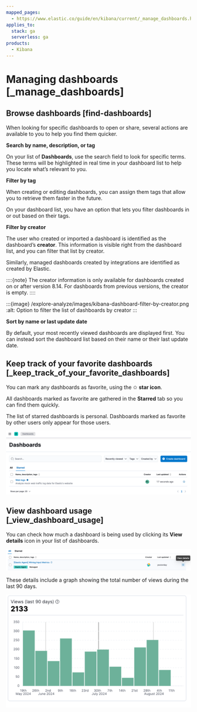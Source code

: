 ```yaml
---
mapped_pages:
  - https://www.elastic.co/guide/en/kibana/current/_manage_dashboards.html
applies_to:
  stack: ga
  serverless: ga
products:
  - Kibana
---
```


# Managing dashboards [_manage_dashboards]


## Browse dashboards [find-dashboards]

When looking for specific dashboards to open or share, several actions are available to you to help you find them quicker.

**Search by name, description, or tag**

On your list of **Dashboards**, use the search field to look for specific terms. These terms will be highlighted in real time in your dashboard list to help you locate what’s relevant to you.

**Filter by tag**

When creating or editing dashboards, you can assign them tags that allow you to retrieve them faster in the future.

On your dashboard list, you have an option that lets you filter dashboards in or out based on their tags.

**Filter by creator**

The user who created or imported a dashboard is identified as the dashboard’s **creator**. This information is visible right from the dashboard list, and you can filter that list by creator.

Similarly, managed dashboards created by integrations are identified as created by Elastic.

::::{note}
The creator information is only available for dashboards created on or after version 8.14. For dashboards from previous versions, the creator is empty.
::::


:::{image} /explore-analyze/images/kibana-dashboard-filter-by-creator.png
:alt: Option to filter the list of dashboards by creator
:::

**Sort by name or last update date**

By default, your most recently viewed dashboards are displayed first. You can instead sort the dashboard list based on their name or their last update date.


## Keep track of your favorite dashboards [_keep_track_of_your_favorite_dashboards]

You can mark any dashboards as favorite, using the ✩ **star icon**.

All dashboards marked as favorite are gathered in the **Starred** tab so you can find them quickly.

The list of starred dashboards is personal. Dashboards marked as favorite by other users only appear for those users.

![List of starred dashboards](/explore-analyze/images/kibana-dashboard-starred-list.png "")


## View dashboard usage [_view_dashboard_usage]

You can check how much a dashboard is being used by clicking its **View details** icon in your list of dashboards.

![View details icon in the list of dashboards](/explore-analyze/images/kibana-view-details-dashboards-8.16.0.png "")

These details include a graph showing the total number of views during the last 90 days.

![Graph showing the number of views during the last 90 days](/explore-analyze/images/kibana-dashboard-usage-count.png "")
